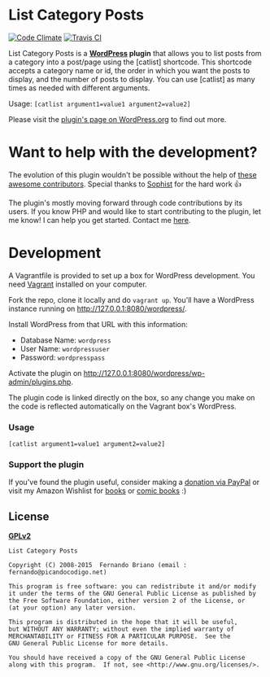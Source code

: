 # List Category Posts
[![Code Climate](https://codeclimate.com/github/picandocodigo/List-Category-Posts.png)](https://codeclimate.com/github/picandocodigo/List-Category-Posts)
[![Travis CI](https://travis-ci.org/picandocodigo/List-Category-Posts.svg)](https://travis-ci.org/picandocodigo/List-Category-Posts)

List Category Posts is a **[WordPress](http://wordpress.org) plugin**
that allows you to list posts from a category into a post/page using
the [catlist] shortcode. This shortcode accepts a category name or id,
the order in which you want the posts to display, and the number of
posts to display. You can use [catlist] as many times as needed with
different arguments.

Usage:
`[catlist argument1=value1 argument2=value2]`

Please visit the
[plugin's page on WordPress.org](http://wordpress.org/extend/plugins/list-category-posts/)
to find out more.

# Want to help with the development?

The evolution of this plugin wouldn't be possible without the help of
[these awesome contributors](https://github.com/picandocodigo/List-Category-Posts/graphs/contributors).
Special thanks to [Sophist](https://github.com/Sophist-UK) for the
hard work :+1:

The plugin's mostly moving forward through code contributions by its
users. If you know PHP and would like to start contributing to the
plugin, let me know! I can help you get started. Contact me [here](http://picandocodigo.net/about/contacto/).

# Development

A Vagrantfile is provided to set up a box for WordPress development.
You need [Vagrant](http://www.vagrantup.com/) installed on your
computer.

Fork the repo, clone it locally and do `vagrant up`. You'll have a
WordPress instance running on http://127.0.0.1:8080/wordpress/.

Install WordPress from that URL with this information:

 * Database Name: `wordpress`
 * User Name: `wordpressuser`
 * Password: `wordpresspass`

Activate the plugin on
http://127.0.0.1:8080/wordpress/wp-admin/plugins.php.

The plugin code is linked directly on the box, so any change you make
on the code is reflected automatically on the Vagrant box's WordPress.

### Usage

`[catlist argument1=value1 argument2=value2]`

### Support the plugin

If you've found the plugin useful, consider making a [donation via PayPal](http://picandocodigo.net/programacion/wordpress/list-category-posts-wordpress-plugin-english/ "Donate via PayPal") or visit my Amazon Wishlist for [books](http://www.amazon.com/gp/registry/wishlist/2HU1JYOF7DX5Q/ref=wl_web "Amazon Wishlist") or [comic books](http://www.amazon.com/registry/wishlist/1LVYAOJAZQOI0/ref=cm_wl_rlist_go_o) :)

## License
__[GPLv2](http://www.gnu.org/licenses/gpl-2.0.html)__

```
List Category Posts

Copyright (C) 2008-2015  Fernando Briano (email : fernando@picandocodigo.net)

This program is free software: you can redistribute it and/or modify
it under the terms of the GNU General Public License as published by
the Free Software Foundation, either version 2 of the License, or
(at your option) any later version.

This program is distributed in the hope that it will be useful,
but WITHOUT ANY WARRANTY; without even the implied warranty of
MERCHANTABILITY or FITNESS FOR A PARTICULAR PURPOSE.  See the
GNU General Public License for more details.

You should have received a copy of the GNU General Public License
along with this program.  If not, see <http://www.gnu.org/licenses/>.
```
